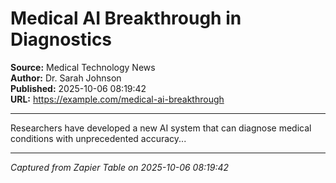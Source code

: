 # Medical AI Breakthrough in Diagnostics

**Source:** Medical Technology News  
**Author:** Dr. Sarah Johnson  
**Published:** 2025-10-06 08:19:42  
**URL:** https://example.com/medical-ai-breakthrough  

---

Researchers have developed a new AI system that can diagnose medical conditions with unprecedented accuracy...

---
*Captured from Zapier Table on 2025-10-06 08:19:42*

